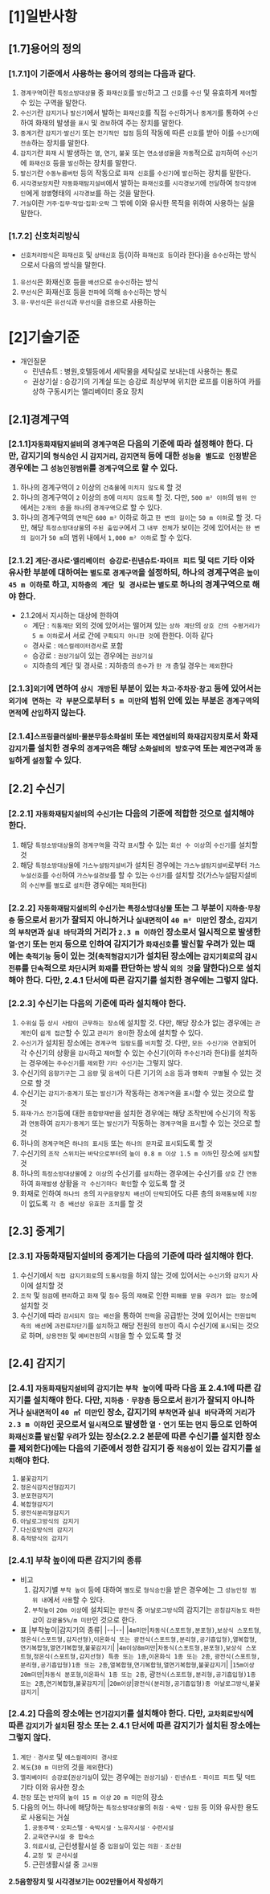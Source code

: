 # [1]일반사항
## [1.7]용어의 정의
### [1.7.1]이 기준에서 사용하는 용어의 정의는 다음과 같다.
1. `경계구역`이란 `특정소방대상물` 중 `화재신호`를 `발신`하고 그 `신호`를 `수신` 및 유효하게 `제어`할 수 있는 구역을 말한다.
2. `수신기`란 `감지기`나 `발신기`에서 발하는 `화재신호`를 직접 `수신`하거나 `중계기`를 통하여 `수신`하여 화재의 발생을 `표시` 및 `경보`하여 주는 장치를 말한다.
3. `중계기`란 `감지기`·`발신기` 또는 `전기적인 접점` 등의 작동에 따른 `신호`를 받아 이를 `수신기`에 `전송`하는 장치를 말한다.
4. `감지기`란 `화재` 시 발생하는 `열`, `연기`, `불꽃` 또는 `연소생성물`을 `자동`적으로 `감지`하여 `수신기`에 `화재신호` 등을 `발신`하는 장치를 말한다.
5. `발신기`란 `수동누름버턴` 등의 작동으로 `화재 신호`를 `수신기`에 `발신`하는 장치를 말한다.
6. `시각경보장치`란 `자동화재탐지설비`에서 발하는 `화재신호`를 `시각경보기`에 `전달`하여 `청각장애인`에게 `점멸`형태의 `시각경보`를 하는 것을 말한다.
7. `거실`이란 `거주`·`집무`·`작업`·`집회`·`오락` 그 밖에 이와 유사한 목적을 위하여 사용하는 실을 말한다.
### [1.7.2] 신호처리방식
- `신호처리방식`은 `화재신호` 및 `상태신호` 등(이하 `화재신호 등`이라 한다)을 `송수신`하는 방식으로서 다음의 방식을 말한다.
1. `유선식`은 화재신호 등을 `배선`으로 `송수신`하는 방식
2. `무선식`은 화재신호 등을 `전파`에 의해 `송수신`하는 방식
3. `유·무선식`은 `유선식`과 `무선식`을 `겸용`으로 사용하는 

# [2]기술기준
- 개인질문
  - 린넨슈트 : 병원,호텔등에서 세탁물을 세탁실로 보내는데 사용하는 통로
  - 권상기실 : 승강기의 기계실 또는 승강로 최상부에 위치한 로프를 이용하여 카를 상하 구동시키는 엘리베이터 중요 장치
## [2.1]경계구역
### [2.1.1]`자동화재탐지설비`의 `경계구역`은 다음의 기준에 따라 설정해야 한다. 다만, 감지기의 `형식승인` 시 `감지거리`, `감지면적` 등에 대한 `성능을 별도로 인정`받은 경우에는 그 `성능인정범위`를 `경계구역`으로 할 수 있다.
1. 하나의 경계구역이 `2` 이상의 `건축물`에 `미치지 않도록` 할 것
2. 하나의 경계구역이 `2` 이상의 `층`에 `미치지 않도록` 할 것. 다만, `500 m² 이하`의 `범위 안`에서는 `2개의 층`을 `하나`의 `경계구역`으로 할 수 있다.
3. 하나의 경계구역의 `면적`은 `600 m²` 이하로 하고 `한 변의 길이`는 `50 m 이하`로 할 것. 다만, 해당 `특정소방대상물`의 `주된 출입구`에서 그 `내부 전체`가 보이는 것에 있어서는 `한 변의 길이`가 `50 m`의 범위 내에서 `1,000 m² 이하`로 할 수 있다.
### [2.1.2] `계단`·`경사로`·`엘리베이터 승강로`·`린넨슈트`·`파이프 피트` 및 `덕트` 기타 이와 유사한 부분에 대하여는 `별도`로 `경계구역`을 설정하되, 하나의 경계구역은 `높이 45 m 이하`로 하고, `지하층의 계단 및 경사로`는 `별도`로 하나의 경계구역으로 해야 한다.
- 2.1.2에서 지시하는 대상에 한하여
  - 계단 : `직통계단` 외의 것에 있어서는 떨어져 있는 `상하 계단`의 `상호 간의 수평거리가 5 m 이하`로서 서로 간에 `구획되지 아니한 것`에 한한다. 이하 같다
  - 경사로 : `에스컬레이터경사`로 포함
  - 승강로 : `권상기실`이 있는 경우에는 `권상기실`
  - 지하층의 계단 및 경사로 : 지하층의 `층수`가 `한 개` 층일 경우는 `제외`한다
### [2.1.3]`외기`에 면하여 `상시 개방`된 부분이 있는 `차고`·`주차장`·`창고` 등에 있어서는 `외기에 면하는 각 부분`으로부터 `5 m 미만`의 범위 안에 있는 부분은 `경계구역`의 `면적`에 `산입`하지 않는다.
### [2.1.4]`스프링클러설비`·`물분무등소화설비` 또는 `제연설비`의 `화재감지장치`로서 화재`감지기`를 설치한 경우의 `경계구역`은 해당 `소화설비의 방호구역` 또는 `제연구역`과 `동일`하게 `설정`할 수 있다.
## [2.2] 수신기
###  [2.2.1]  `자동화재탐지설비`의 `수신기`는 다음의 기준에 적합한 것으로 설치해야 한다.
1. 해당 `특정소방대상물`의 `경계구역`을 각각 `표시`할 수 있는 `회선 수 이상`의 `수신기`를 설치할 것
2. 해당 `특정소방대상물`에 `가스누설탐지설비`가 설치된 경우에는 `가스누설탐지설비`로부터 `가스누설신호`를 `수신`하여 `가스누설경보`를 할 수 있는 `수신기`를 설치할 것(가스누설탐지설비의 `수신부`를 `별도`로 `설치`한 경우에는 `제외`한다)
### [2.2.2]  `자동화재탐지설비`의 `수신기`는 `특정소방대상물` 또는 그 부분이 `지하층`·`무창층` 등으로서 `환기`가 잘되지 아니하거나 `실내면적`이 `40 m² 미만`인 장소, `감지기`의 `부착면`과 `실내 바닥`과의 거리가 `2.3 m 이하`인 장소로서 일시적으로 발생한 `열`·`연기` 또는 `먼지` 등으로 인하여 감지기가 `화재신호`를 발신할 우려가 있는 때에는 `축적기능` 등이 있는 것(`축적형감지기`가 설치된 장소에는 `감지기회로`의 `감시전류`를 `단속`적으로 `차단`시켜 `화재`를 판단하는 방식 `외의 것`을 말한다)으로 설치해야 한다. 다만, 2.4.1 단서에 따른 감지기를 설치한 경우에는 그렇지 않다.
### [2.2.3] 수신기는 다음의 기준에 따라 설치해야 한다.
1. `수위실` 등 `상시 사람이 근무하는 장소`에 설치할 것. 다만, 해당 장소가 없는 경우에는 `관계인`이 `쉽게 접근`할 수 있고 `관리가 용이`한 장소에 설치할 수 있다.
2. `수신기`가 설치된 장소에는 `경계구역 일람도`를 `비치`할 것. 다만, `모든 수신기와 연결`되어 각 수신기의 상황을 `감시`하고 `제어`할 수 있는 수신기(이하 `주수신기`라 한다)를 설치하는 경우에는 `주수신기`를 `제외`한 `기타 수신기`는 그렇지 않다.
3. 수신기의 `음향기구`는 그 `음량` 및 `음색`이 다른 기기의 `소음` 등과 `명확히 구별`될 수 있는 것으로 할 것
4. 수신기는 `감지기`·`중계기` 또는 `발신기`가 작동하는 `경계구역`을 `표시`할 수 있는 것으로 할 것
5. `화재`·`가스` `전기`등에 대한 `종합방재반`을 설치한 경우에는 해당 조작반에 수신기의 작동과 `연동`하여 `감지기`·`중계기` 또는 `발신기`가 작동하는 `경계구역`을 `표시`할 수 있는 것으로 할 것
6. 하나의 `경계구역`은 `하나의 표시등` 또는 `하나의 문자`로 `표시`되도록 할 것
7. 수신기의 `조작 스위치`는 `바닥으로부터`의 `높이 0.8 m 이상 1.5 m 이하`인 장소에 `설치`할 것
8. 하나의 `특정소방대상물`에 `2 이상`의 수신기를 `설치`하는 경우에는 수신기를 `상호` 간 `연동`하여 `화재발생` 상황을 `각 수신기마다 확인`할 수 있도록 할 것
9. 화재로 인하여 `하나의 층`의 `지구음향장치 배선`이 `단락`되어도 다른 층의 `화재통보`에 `지장`이 없도록 `각 층 배선상 유효한 조치`를 할 것
## [2.3] 중계기
### [2.3.1] 자동화재탐지설비의 중계기는 다음의 기준에 따라 설치해야 한다.
1. 수신기에서 `직접 감지기회로`의 `도통시험`을 하지 않는 것에 있어서는 `수신기`와 `감지기` 사이에 설치할 것
2. `조작` 및 `점검`에 `편리`하고 `화재` 및 `침수` 등의 `재해`로 인한 `피해를 받을 우려가 없는 장소`에 설치할 것
3. 수신기에 따라 `감시되지 않는 배선`을 통하여 `전력`을 공급받는 것에 있어서는 `전원입력측의 배선`에 `과전류차단기`를 `설치`하고 해당 전원의 `정전`이 즉시 수신기에 `표시`되는 것으로 하며, `상용전원` 및 `예비전원`의 `시험`을 할 수 있도록 할 것
## [2.4] 감지기
### [2.4.1] `자동화재탐지설비`의 `감지기`는 `부착 높이`에 따라 다음 표 2.4.1에 따른 감지기를 설치해야 한다. 다만, `지하층`ㆍ`무창층` 등으로서 `환기`가 잘되지 아니하거나 `실내면적`이 `40 ㎡ 미만`인 장소, 감지기의 `부착면`과 `실내 바닥`과의 `거리`가 `2.3 m 이하`인 곳으로서 `일시적`으로 발생한 `열`ㆍ`연기` 또는 `먼지` 등으로 인하여 `화재신호`를 `발신`할 `우려`가 있는 장소(2.2.2 본문에 따른 수신기를 설치한 장소를 제외한다)에는 다음의 기준에서 정한 감지기 중 `적응성`이 있는 감지기를 `설치`해야 한다.
1. `불꽃감지기`
2. `정온식감지선형감지기`
3. `분포현감지기`
4. `복합형감지기`
5. `광전식분리형감지기`
6. `아날로그방식의 감지기`
7. `다신호방식의 감지기`
8. `축적방식의 감지기`
### [2.4.1] 부착 높이에 따른 감지기의 종류
- 비고
    1. 감지기별 `부착 높이` 등에 대하여 `별도`로 `형식승인`을 받은 경우에는 그 `성능인정 범위 내`에서 `사용`할 수 있다.
    2. `부착높이` `20m 이상`에 설치되는 `광전식` 중 `아날로그방식`의 감지기는 `공칭감지농도` `하한값`이 `감광율5%/m 미만`인 것으로 한다.
- 표
  |부착높이|감지기의 종류|
  |--|--|
  |`4m미만`|`차동식(스포트형,분포형)`,`보상식 스포트형`,`정온식(스포트형,감지선형)`,`이온화식 또는 광전식(스포트형,분리형,공기흡입형)`,`열복합형`,`연기복합형`,`열연기복합형`,`불꽃감지기`|
  |`4m이상8m미만`|`차동식(스포트형,분포형)`,`보상식 스포트형`,`정온식(스포트형,감지선형) 특종 또는 1종`,`이온화식 1종 또는 2종`, `광전식(스포트형,분리형,공기흡입형)1종 또는 2종`,`열복합형`,`연기복합형`,`열연기복합형`,`불꽃감지기`|
  |`15m이상20m미만`|`차동식 분포형`,`이온화식 1종 또는 2종`, 광`전식(스포트형,분리형,공기흡입형)1종 또는 2종`,`연기복합형`,`불꽃감지기`|
  |`20m이상`|`광전식(분리형,공기흡입형)중 아날로그방식`,`불꽃감지기`|
### [2.4.2] 다음의 장소에는 `연기감지기`를 설치해야 한다. 다만, `교차회로방식`에 따른 `감지기`가 `설치`된 장소 또는 2.4.1 단서에 따른 감지기가 설치된 장소에는 그렇지 않다.
1. `계단`ㆍ`경사로` 및 `에스컬레이터 경사로`
2. `복도`(`30 m 미만`의 것을 `제외`한다)
3. `엘리베이터 승강로`(`권상기실`이 있는 경우에는 `권상기실`)ㆍ`린넨슈트`ㆍ`파이프 피트` 및 `덕트` 기타 이와 유사한 장소
4. `천장` 또는 `반자`의 `높이 15 m 이상` `20 m 미만`의 장소
5. 다음의 어느 하나에 해당하는 `특정소방대상물`의 `취침`ㆍ`숙박`ㆍ`입원` 등 이와 유사한 용도로 사용되는 거실
    1. `공동주택`ㆍ`오피스텔`ㆍ`숙박시설`ㆍ`노유자시설`ㆍ`수련시설`
    2. `교육연구시설 중 합숙소`
    3. `의료시설`, 근린생활시설 중 `입원실`이 있는 `의원`ㆍ`조산원`
    4. `교정 및 군사시설`
    5. 근린생활시설 중 `고시원`

    


**2.5음향장치 및 시각경보기는 002만들어서 작성하기**